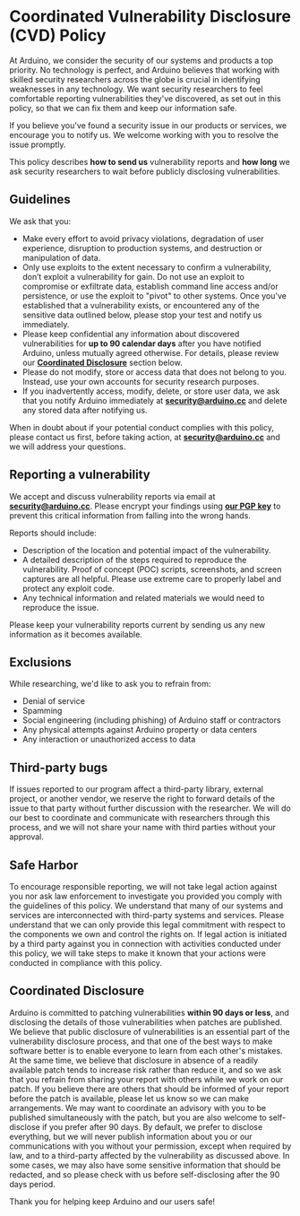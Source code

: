 # Coordinated Vulnerability Disclosure (CVD) Policy

At Arduino, we consider the security of our systems and products a top priority. No technology is perfect, and Arduino believes that working with skilled security researchers across the globe is crucial in identifying weaknesses in any technology. We want security researchers to feel comfortable reporting vulnerabilities they've discovered, as set out in this policy, so that we can fix them and keep our information safe.

If you believe you've found a security issue in our products or services, we encourage you to notify us. We welcome working with you to resolve the issue promptly.

This policy describes **how to send us** vulnerability reports and **how long** we ask security researchers to wait before publicly disclosing vulnerabilities.

## Guidelines
We ask that you:

 - Make every effort to avoid privacy violations, degradation of user experience, disruption to production systems, and destruction or manipulation of data.
 - Only use exploits to the extent necessary to confirm a vulnerability, don’t exploit a vulnerability for gain. Do not use an exploit to compromise or exfiltrate data, establish command line access and/or persistence, or use the exploit to "pivot" to other systems. Once you've established that a vulnerability exists, or encountered any of the sensitive data outlined below, please stop your test and notify us immediately.
 - Please keep confidential any information about discovered vulnerabilities for  **up to 90 calendar days**  after you have notified Arduino, unless mutually agreed otherwise. For details, please review our [**Coordinated Disclosure**](#coordinated-disclosure) section below.
 - Please do not modify, store or access data that does not belong to you. Instead, use your own accounts for security research purposes.
 - If you inadvertently access, modify, delete, or store user data, we ask that you notify Arduino immediately at [**security@arduino.cc**](mailto:security@arduino.cc) and delete any stored data after notifying us.

When in doubt about if your potential conduct complies with this policy, please contact us first, before taking action, at [**security@arduino.cc**](mailto:security@arduino.cc) and we will address your questions.

## Reporting a vulnerability

We accept and discuss vulnerability reports via email at [**security@arduino.cc**](mailto:security@arduino.cc). Please encrypt your findings using  [**our PGP key**](https://github.com/arduino/vulnerability-disclosure-policy/blob/master/security_at_arduino_cc-pub.asc) to prevent this critical information from falling into the wrong hands.

Reports should include:

 - Description of the location and potential impact of the vulnerability.
 - A detailed description of the steps required to reproduce the vulnerability. Proof of concept (POC) scripts, screenshots, and screen captures are all helpful. Please use extreme care to properly label and protect any exploit code.
 - Any technical information and related materials we would need to reproduce the issue.

Please keep your vulnerability reports current by sending us any new information as it becomes available.

## Exclusions

While researching, we'd like to ask you to refrain from:

 - Denial of service
 - Spamming
 - Social engineering (including phishing) of Arduino staff or contractors
 - Any physical attempts against Arduino property or data centers
 - Any interaction or unauthorized access to data

## Third-party bugs

If issues reported to our program affect a third-party library, external project, or another vendor, we reserve the right to forward details of the issue to that party without further discussion with the researcher. We will do our best to coordinate and communicate with researchers through this process, and we will not share your name with third parties without your approval.

## Safe Harbor

To encourage responsible reporting, we will not take legal action against you nor ask law enforcement to investigate you provided you comply with the guidelines of this policy. We understand that many of our systems and services are interconnected with third-party systems and services. Please understand that we can only provide this legal commitment with respect to the components we own and control the rights on. If legal action is initiated by a third party against you in connection with activities conducted under this policy, we will take steps to make it known that your actions were conducted in compliance with this policy.

## Coordinated Disclosure

Arduino is committed to patching vulnerabilities  **within 90 days or less**, and disclosing the details of those vulnerabilities when patches are published. We believe that public disclosure of vulnerabilities is an essential part of the vulnerability disclosure process, and that one of the best ways to make software better is to enable everyone to learn from each other's mistakes. At the same time, we believe that disclosure in absence of a readily available patch tends to increase risk rather than reduce it, and so we ask that you refrain from sharing your report with others while we work on our patch. If you believe there are others that should be informed of your report before the patch is available, please let us know so we can make arrangements. We may want to coordinate an advisory with you to be published simultaneously with the patch, but you are also welcome to self-disclose if you prefer after 90 days. By default, we prefer to disclose everything, but we will never publish information about you or our communications with you without your permission, except when required by law, and to a third-party affected by the vulnerability as discussed above. In some cases, we may also have some sensitive information that should be redacted, and so please check with us before self-disclosing after the 90 days period.

Thank you for helping keep Arduino and our users safe!
